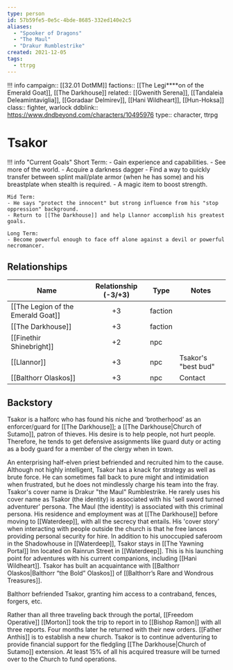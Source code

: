 ```yaml
---
type: person
id: 57b59fe5-0e5c-4bde-8685-332ed140e2c5
aliases:
  - "Spooker of Dragons"
  - "The Maul"
  - "Drakur Rumblestrike"
created: 2021-12-05
tags:
  - ttrpg
---
```


!!! info
    campaign:: [[32.01 DotMM]]
    factions:: [[The Legi****on of the Emerald Goat]], [[The Darkhouse]]
    related:: [[Gwenith Serena]], [[Tandaleia Deleamintaviglia]], [[Goradaar Delmirev]], [[Hani Wildheart]], [[Hun-Hoksa]]
    class:: fighter, warlock
    ddblink:: https://www.dndbeyond.com/characters/10495976
    type:: character, ttrpg


# Tsakor

!!! info "Current Goals"
    Short Term:
    - Gain experience and capabilities.
    - See more of the world.
    - Acquire a darkness dagger
    - Find a way to quickly transfer between splint mail/plate armor (when he has some) and his breastplate when stealth is required.
    - A magic item to boost strength.
    
    Mid Term:
    - He says "protect the innocent" but strong influence from his "stop oppression" background.
    - Return to [[The Darkhouse]] and help Llannor accomplish his greatest goals.
    
    Long Term:
    - Become powerful enough to face off alone against a devil or powerful necromancer.


## Relationships

| Name                               | Relationship (-3/+3) | Type    | Notes               |
| ---------------------------------- |:--------------------:| ------- | ------------------- |
| [[The Legion of the Emerald Goat]] |          +3          | faction |                     |
| [[The Darkhouse]]                  |          +3          | faction |                     |
| [[Finethir Shinebright]]           |          +2          | npc     |                     |
| [[Llannor]]                        |          +3          | npc     | Tsakor's "best bud" |
| [[Balthorr Olaskos]]               |          +3          | npc     | Contact             | 
 

## Backstory

Tsakor is a halforc who has found his niche and ‘brotherhood’ as an enforcer/guard for [[The Darkhouse]]; a [[The Darkhouse|Church of Sutamo]], patron of thieves. His desire is to help people, not hurt people. Therefore, he tends to get defensive assignments like guard duty or acting as a body guard for a member of the clergy when in town. 

An enterprising half-elven priest befriended and recruited him to the cause. Although not highly intelligent, Tsakor has a knack for strategy as well as brute force. He can sometimes fall back to pure might and intimidation when frustrated, but he does not mindlessly charge his team into the fray. Tsakor's cover name is Drakur "the Maul" Rumblestrike. He rarely uses his cover name as Tsakor (the identity) is associated with his 'sell sword turned adventurer' persona. The Maul (the identity) is associated with this criminal persona. His residence and employment was at [[The Darkhouse]] before moving to [[Waterdeep]], with all the secrecy that entails. His 'cover story' when interacting with people outside the church is that he free lances providing personal security for hire. In addition to his unoccupied saferoom in the Shadowhouse in [[Waterdeep]], Tsakor stays in [[The Yawning Portal]] Inn located on Rainrun Street in [[Waterdeep]]. This is his launching point for adventures with his current companions, including [[Hani Wildheart]]. Tsakor has built an acquaintance with [[Balthorr Olaskos|Balthorr “the Bold” Olaskos]] of [[Balthorr’s Rare and Wondrous Treasures]].

Balthorr befriended Tsakor, granting him access to a contraband, fences, forgers, etc.                 

Rather than all three traveling back through the portal, [[Freedom Operative]] [[Morton]] took the trip to report in to [[Bishop Ramon]] with all three reports. Four months later he returned with their new orders. [[Father Anthis]] is to establish a new church. Tsakor is to continue adventuring to provide financial support for the fledgling [[The Darkhouse|Church of Sutamo]] extension. At least 15% of all his acquired treasure will be turned over to the Church to fund operations.
